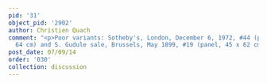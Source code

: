 ```yaml
---
pid: '31'
object_pid: '2902'
author: Christien Quach
comment: "<p>Poor variants: Sotheby's, London, December 6, 1972, #44 (panel, 46 x
  64 cm) and S. Gudule sale, Brussels, May 1899, #19 (panel, 45 x 62 cm)</p>\n"
post_date: 07/09/14
order: '030'
collection: discussion
---
```

